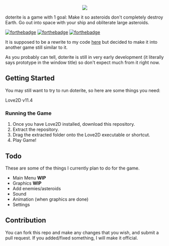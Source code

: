 <p align="center">
	<img src="https://cdn.discordapp.com/attachments/524558580419133480/627940999519272981/doterite_large.png">
 </p>

doterite is a game with 1 goal: Make it so asteroids don't completely destroy Earth. Go out into space with your ship and 
obliterate large asteroids.

[![forthebadge](https://forthebadge.com/images/badges/built-with-love.svg)](https://forthebadge.com) [![forthebadge](https://forthebadge.com/images/badges/built-by-developers.svg)](https://forthebadge.com)
[![forthebadge](https://forthebadge.com/images/badges/powered-by-jeffs-keyboard.svg)](https://forthebadge.com)

It is supposed to be a rewrite to my code [here](https://github.com/DoltolexDevelopment/dotlauncher) but decided to make it into another game still similar to it.

As you probably can tell, doterite is still in very early development (it literally says prototype in the window title) so don't expect much from it right now.

## Getting Started
You may still want to try to run doterite, so here are some things you need:

Love2D v11.4

### Running the Game
1. Once you have Love2D installed, download this repository.
2. Extract the repository.
3. Drag the extracted folder onto the Love2D executable or shortcut.
4. Play Game!

## Todo
These are some of the things I currently plan to do for the game. 
+ Main Menu **WIP**
+ Graphics **WIP**
+ Add enemies/asteroids
+ Sound
+ Animation (when graphics are done)
+ Settings

## Contribution
You can fork this repo and make any changes that you wish, and submit a pull request. If you added/fixed something, I will make it official.
